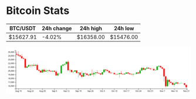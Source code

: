 # Bitcoin Stats

BTC/USDT|24h change|24h high|24h low|
|---|---|---|---|
|$15627.91|-4.02%|$16358.00|$15476.00|

<img src="./chart.svg">
